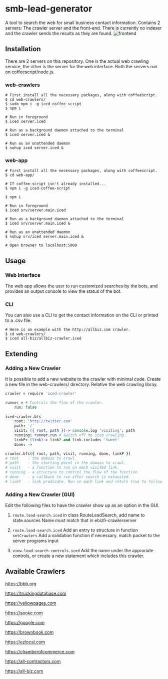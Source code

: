 # smb-lead-generator #
A tool to search the web for small business contact information. Contains 2 servers: The crawler server and the front-end. There is currently no indexer and the crawler sends the results as they are found.
![frontend](https://bytebucket.org/dan-velez/smb-lead-generator/raw/1eedd22f7a8764c3ecdccb1fc7be50ad8224c05e/images/frontend.png)

## Installation ##
There are 2 servers on this repository. One is the actual web crawling service, the other is the server for the web interface. Both the servers run on coffeescript/node.js.

### web-crawlers ###
```
# First install all the necessary packages, along with coffeescript.
$ cd web-crawlers/
$ sudo npm i -g iced-coffee-script
$ npm i

# Run in foreground
$ iced server.iced

# Run as a background daemon attached to the terminal
$ iced server.iced &

# Run as an unattended daemon
$ nohup iced server.iced &
```

### web-app ###
```
# First install all the necessary packages, along with coffeescript.
$ cd web-app/

# If coffee-script isn't already installed...
$ npm i -g iced-coffee-script

$ npm i

# Run in foreground
$ iced srv/server.main.iced

# Run as a background daemon attached to the terminal
$ iced srv/server.main.iced &

# Run as an unattended daemon
$ nohup srv/iced server.main.iced &

# Open browser to localhost:5000
```


## Usage ##
### Web Interface ###
The web app allows the user to run customized searches by the bots, and provides an output console to view the status of the bot.

### CLI ###
You can also use a CLI to get the contact information on the CLI or printed to a .csv file.
```
# Here is an example with the http://allbiz.com crawler.
$ cd web-crawlers/
$ iced all-biz/allbiz-crawler.iced
```


## Extending ##
### Adding a New Crawler ###
It is possible to add a new website to the crawler with minimal code. Create a new file in the web-crawlers/ directory. Relative the web crawling libray.
```coffeescript
crawler = require 'iced-crawler'

runner = # Controls the flow of the crawler.
	run: false
    
iced-crawler.bfs
	root: 'http://twitter.com'
    path: '/'
    visit: ({ root, path })-> console.log 'visiting', path
    running: runner.run # Switch off to stop crawling.
    linkP: (link)-> link? and link.includes 'tweet'
    done: ->

crawler.bfs({ root, path, visit, running, done, linkP })
# root    - the domain to crawl. 
# path    - the starting point in the domain to crawl.
# visit   - a function to run on each visited link.
# running - a structure to control the flow of the function.
# done    - a callback to run after search is exhausted.
# linkP   - link predicate. Run on each link and return true to follow.
```

### Adding a New Crawler (GUI) ###
Edit the following files to have the crawler show up as an option in the GUI.

1. `route.lead-search.iced` in class RouteLeadSearch, add name to state.sources
   Name must match that in ebizfi-crawlerserver

2. `route.lead-search.iced` Add an entry to structure in function `setCrawlers`
   Add a validation function if necessary. match packet to the server programs input

3. `view.lead-search-controls.iced` Add the name under the approriate controls, or create a new statement which includes this crawler.


## Available Crawlers ##
https://bbb.org

https://truckingdatabase.com

https://yellowpages.com

https://spoke.com

https://google.com

https://brownbook.com

https://ezlocal.com

https://chamberofcommerce.com

https://all-contractors.com

https://all-biz.com
